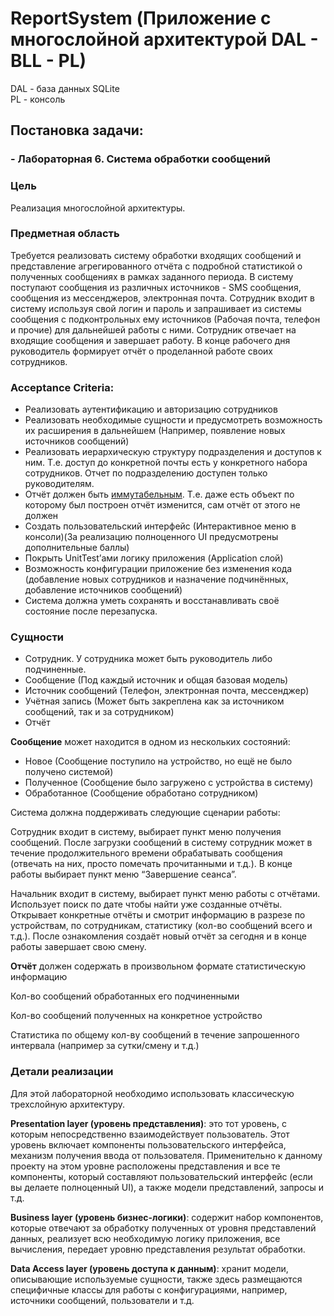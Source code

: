 # ReportSystem (Приложение с многослойной архитектурой DAL - BLL - PL)

DAL - база данных SQLite
<br />
PL - консоль 
<br />

## Постановка задачи:

### - **Лабораторная 6. Система обработки сообщений**
    
### **Цель**

Реализация многослойной архитектуры.

### Предметная область

Требуется реализовать систему обработки входящих сообщений и представление агрегированного отчёта с подробной статистикой о полученных сообщениях в рамках заданного периода. В систему поступают сообщения из различных источников - SMS сообщения, сообщения из мессенджеров, электронная почта. Сотрудник входит в систему используя свой логин и пароль и запрашивает из системы сообщения с подконтрольных ему источников (Рабочая почта, телефон и прочие) для дальнейшей работы с ними. Сотрудник отвечает на входящие сообщения и завершает работу. В конце рабочего дня руководитель формирует отчёт о проделанной работе своих сотрудников.

### **Acceptance Criteria:**

- Реализовать аутентификацию и авторизацию сотрудников
- Реализовать необходимые сущности и предусмотреть возможность их расширения в дальнейшем (Например, появление новых источников сообщений)
- Реализовать иерархическую структуру подразделения и доступов к ним. Т.е. доступ до конкретной почты есть у конкретного набора сотрудников. Отчет по подразделению доступен только руководителям.
- Отчёт должен быть [иммутабельным](https://ru.wikipedia.org/wiki/%D0%9D%D0%B5%D0%B8%D0%B7%D0%BC%D0%B5%D0%BD%D1%8F%D0%B5%D0%BC%D1%8B%D0%B9_%D0%BE%D0%B1%D1%8A%D0%B5%D0%BA%D1%82). Т.е. даже есть объект по которому был построен отчёт изменится, сам отчёт от этого не должен
- Создать пользовательский интерфейс (Интерактивное меню в консоли)(За реализацию полноценного UI предусмотрены дополнительные баллы)
- Покрыть UnitTest’ами логику приложения (Application слой)
- Возможность конфигурации приложение без изменения кода (добавление новых сотрудников и назначение подчинённых, добавление источников сообщений)
- Система должна уметь сохранять и восстанавливать своё состояние после перезапуска.

### Сущности

- Сотрудник. У сотрудника может быть руководитель либо подчиненные.
- Сообщение (Под каждый источник и общая базовая модель)
- Источник сообщений (Телефон, электронная почта, мессенджер)
- Учётная запись (Может быть закреплена как за источником сообщений, так и за сотрудником)
- Отчёт

**Сообщение** может находится в одном из нескольких состояний:

- Новое (Сообщение поступило на устройство, но ещё не было получено системой)
- Полученное (Сообщение было загружено с устройства в систему)
- Обработанное (Сообщение обработано сотрудником)

Система должна поддерживать следующие сценарии работы:

Сотрудник входит в систему, выбирает пункт меню получения сообщений. После загрузки сообщений в систему сотрудник может в течение продолжительного времени обрабатывать сообщения (отвечать на них, просто помечать прочитанными и т.д.). В конце работы выбирает пункт меню “Завершение сеанса”.

Начальник входит в систему, выбирает пункт меню работы с отчётами. Использует поиск по дате чтобы найти уже созданные отчёты. Открывает конкретные отчёты и смотрит информацию в разрезе по устройствам, по сотрудникам, статистику (кол-во сообщений всего и т.д.). После ознакомления создаёт новый отчёт за сегодня и в конце работы завершает свою смену.

**Отчёт** должен содержать в произвольном формате статистическую информацию

Кол-во сообщений обработанных его подчиненными

Кол-во сообщений полученных на конкретное устройство

Статистика по общему кол-ву сообщений в течение запрошенного интервала (например за сутки/смену и т.д.)

### Детали реализации

Для этой лабораторной необходимо использовать классическую трехслойную архитектуру.

**Presentation layer (уровень представления)**: это тот уровень, с которым непосредственно взаимодействует пользователь. Этот уровень включает компоненты пользовательского интерфейса, механизм получения ввода от пользователя. Применительно к данному проекту на этом уровне расположены представления и все те компоненты, который составляют пользовательский интерфейс (если вы делаете полноценный UI), а также модели представлений, запросы и т.д.

**Business layer (уровень бизнес-логики)**: содержит набор компонентов, которые отвечают за обработку полученных от уровня представлений данных, реализует всю необходимую логику приложения, все вычисления, передает уровню представления результат обработки.

**Data Access layer (уровень доступа к данным)**: хранит модели, описывающие используемые сущности, также здесь размещаются специфичные классы для работы с конфигурациями, например, источники сообщений, пользователи и т.д.
